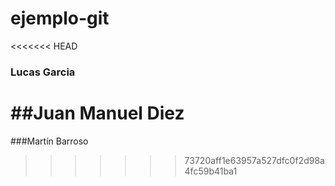 # ejemplo-git
<<<<<<< HEAD
### Lucas Garcia
##Juan Manuel Diez
=======
###Martín Barroso
>>>>>>> 73720aff1e63957a527dfc0f2d98a4fc59b41ba1
